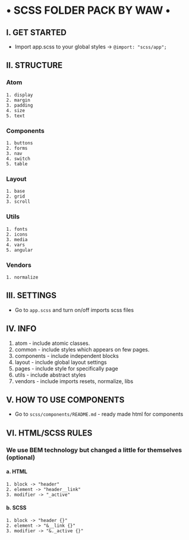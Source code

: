 # • SCSS FOLDER PACK BY WAW • 

## I. GET STARTED
- Import app.scss to your global styles -> ```@import: "scss/app";```

## II. STRUCTURE
### Atom 
	1. display
	2. margin
	3. padding
	4. size
	5. text
### Components
	1. buttons
	2. forms
	3. nav
	4. switch
	5. table
### Layout
	1. base
	2. grid
	3. scroll
### Utils
	1. fonts
	2. icons
	3. media
	4. vars
	5. angular
### Vendors
	1. normalize

## III. SETTINGS
- Go to ```app.scss``` and turn on/off imports scss files

## IV. INFO
1. atom - include atomic classes.
2. common - include styles which appears on few pages.
3. components - include independent blocks
4. layout - include global layout settings
5. pages - include style for specifically page
6. utils - include abstract styles
7. vendors - include imports resets, normalize, libs

## V. HOW TO USE COMPONENTS
- Go to ```scss/components/README.md``` - ready made html for components

## VI. HTML/SCSS RULES
### We use BEM technology but changed a little for themselves (optional)
#### a. HTML
	1. block -> "header"
	2. element -> "header__link"
	3. modifier -> "_active"
#### b. SCSS
	1. block -> "header {}"
	2. element -> "&__link {}"
	3. modifier -> "&._active {}"
